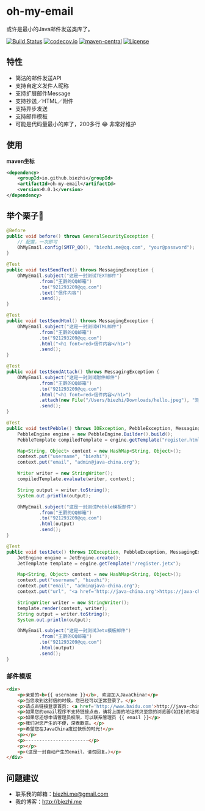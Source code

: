 # oh-my-email

或许是最小的Java邮件发送类库了。

[![Build Status](https://img.shields.io/travis/biezhi/oh-my-email.svg?style=flat-square)](https://travis-ci.org/biezhi/oh-my-email)
[![codecov.io](https://img.shields.io/codecov/c/github/biezhi/oh-my-email/master.svg?style=flat-square)](http://codecov.io/github/biezhi/oh-my-email?branch=master)
[![maven-central](https://img.shields.io/maven-central/v/io.github.biezhi/oh-my-email.svg?style=flat-square)](http://search.maven.org/#search%7Cga%7C1%7Coh-my-email)
[![License](https://img.shields.io/badge/license-Apache%202-4EB1BA.svg?style=flat-square)](https://www.apache.org/licenses/LICENSE-2.0.html)

## 特性

- 简洁的邮件发送API
- 支持自定义发件人昵称
- 支持扩展邮件Message
- 支持抄送／HTML／附件
- 支持异步发送
- 支持邮件模板
- 可能是代码量最小的库了，200多行 😂 非常好维护

## 使用

**maven坐标**

```xml
<dependency>
    <groupId>io.github.biezhi</groupId>
    <artifactId>oh-my-email</artifactId>
    <version>0.0.1</version>
</dependency>
```

## 举个栗子🌰

```java
@Before
public void before() throws GeneralSecurityException {
    // 配置，一次即可
    OhMyEmail.config(SMTP_QQ(), "biezhi.me@qq.com", "your@password");
}

@Test
public void testSendText() throws MessagingException {
    OhMyEmail.subject("这是一封测试TEXT邮件")
            .from("王爵的QQ邮箱")
            .to("921293209@qq.com")
            .text("信件内容")
            .send();
}

@Test
public void testSendHtml() throws MessagingException {
    OhMyEmail.subject("这是一封测试HTML邮件")
            .from("王爵的QQ邮箱")
            .to("921293209@qq.com")
            .html("<h1 font=red>信件内容</h1>")
            .send();
}

@Test
public void testSendAttach() throws MessagingException {
    OhMyEmail.subject("这是一封测试附件邮件")
            .from("王爵的QQ邮箱")
            .to("921293209@qq.com")
            .html("<h1 font=red>信件内容</h1>")
            .attach(new File("/Users/biezhi/Downloads/hello.jpeg"), "测试图片.jpeg")
            .send();
}

@Test
public void testPebble() throws IOException, PebbleException, MessagingException {
    PebbleEngine engine = new PebbleEngine.Builder().build();
    PebbleTemplate compiledTemplate = engine.getTemplate("register.html");

    Map<String, Object> context = new HashMap<String, Object>();
    context.put("username", "biezhi");
    context.put("email", "admin@java-china.org");

    Writer writer = new StringWriter();
    compiledTemplate.evaluate(writer, context);

    String output = writer.toString();
    System.out.println(output);

    OhMyEmail.subject("这是一封测试Pebble模板邮件")
            .from("王爵的QQ邮箱")
            .to("921293209@qq.com")
            .html(output)
            .send();
}

@Test
public void testJetx() throws IOException, PebbleException, MessagingException {
    JetEngine engine = JetEngine.create();
    JetTemplate template = engine.getTemplate("/register.jetx");

    Map<String, Object> context = new HashMap<String, Object>();
    context.put("username", "biezhi");
    context.put("email", "admin@java-china.org");
    context.put("url", "<a href='http://java-china.org'>https://java-china.org/active/asdkjajdasjdkaweoi</a>");

    StringWriter writer = new StringWriter();
    template.render(context, writer);
    String output = writer.toString();
    System.out.println(output);

    OhMyEmail.subject("这是一封测试Jetx模板邮件")
            .from("王爵的QQ邮箱")
            .to("921293209@qq.com")
            .html(output)
            .send();
}
```

### 邮件模版

```html
<div>
	<p>亲爱的<b>{{ username }}</b>, 欢迎加入JavaChina!</p>
  	<p>当您收到这封信的时候，您已经可以正常登录了。</p>
  	<p>请点击链接登录首页: <a href='http://www.baidu.com'>http://java-china.org/xxxxx</a></p>
  	<p>如果您的email程序不支持链接点击，请将上面的地址拷贝至您的浏览器(如IE)的地址栏进入。</p>
  	<p>如果您还想申请管理员权限，可以联系管理员 {{ email }}</p>
  	<p>我们对您产生的不便，深表歉意。</p>
  	<p>希望您在JavaChina度过快乐的时光!</p>
  	<p></p>
  	<p>-----------------------</p>
  	<p></p>
  	<p>(这是一封自动产生的email，请勿回复。)</p>
</div>
```

## 问题建议

- 联系我的邮箱：biezhi.me@gmail.com
- 我的博客：http://biezhi.me
